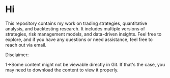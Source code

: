 # Hi
This repository contains my work on trading strategies, quantitative analysis, and backtesting research. It includes multiple versions of strategies, risk management models, and data-driven insights. Feel free to explore, and if you have any questions or need assistance, feel free to reach out via email.


Disclaimer:

1->Some content might not be viewable directly in Git. If that's the case, you may need to download the content to view it properly.
